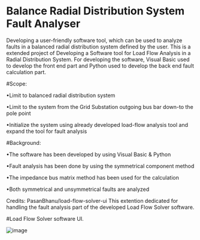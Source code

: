 # Balance Radial Distribution System Fault Analyser

Developing a user-friendly software tool, which can be used to analyze faults in a balanced radial distribution system defined by the user. This is a extended project of Developing a Software tool for Load Flow Analysis in a Radial Distribution System. For developing the software, Visual Basic used to develop the front end part and Python used to develop the back end fault calculation part.

#Scope:

•Limit to balanced radial distribution system

•Limit to the system from the Grid Substation
outgoing bus bar down-to the pole point

•Initialize the system using already developed
load-flow analysis tool and expand the tool for fault
analysis

#Background:

•The software has been developed by
using Visual Basic & Python

•Fault analysis has been done by using
the symmetrical component
method

•The impedance bus matrix method
has been used for the calculation

•Both symmetrical and
unsymmetrical faults are analyzed

Credits: PasanBhanu/load-flow-solver-ui
This extention dedicated for handling the fault analysis part of the developed Load Flow Solver software.

#Load Flow Solver software UI.

![image]([https://mega.nz/file/Dvp31IxI#k9CIBXy3XFMZLIRc63Ebd32usbuCSSoYubdKQsIzP2M](https://raw.githubusercontent.com/AyeshPerera25/Balance-Radial-Distribution-System-Fault-Analyser/master/Foward%20Backward%20LoadFlow%20Solver/Snapshots/Screenshot%202022-05-19%20021336.png))



